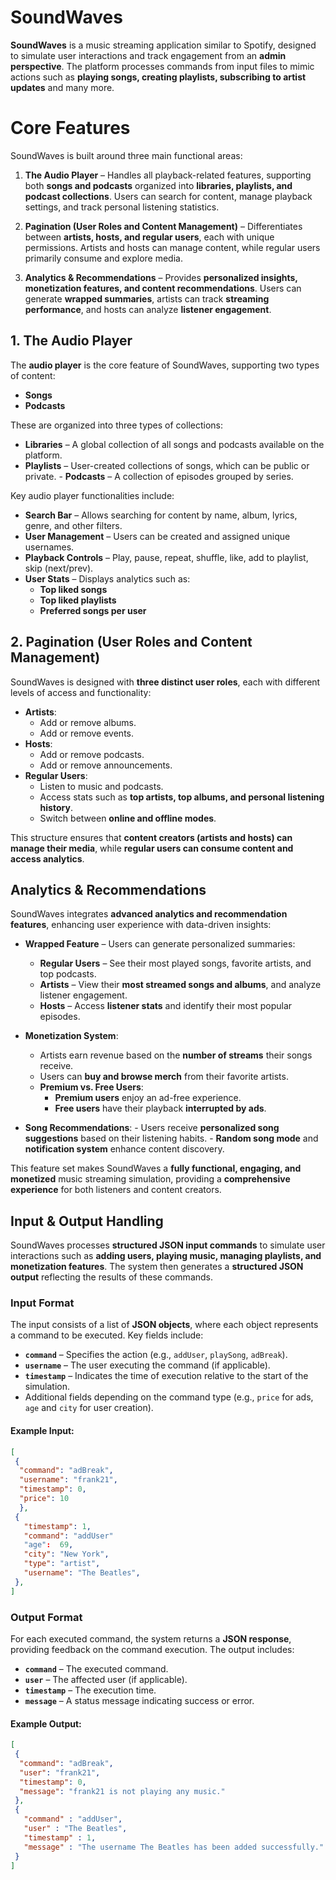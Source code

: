 # SoundWaves

**SoundWaves** is a music streaming application similar to Spotify, designed to simulate user interactions and track engagement from an **admin perspective**. The platform processes commands from input files to mimic actions such as **playing songs, creating playlists, subscribing to artist updates** and many more.


# Core Features
SoundWaves is built around three main functional areas: 

1. **The Audio Player** – Handles all playback-related features, supporting both **songs and podcasts** organized into **libraries, playlists, and podcast collections**. Users can search for content, manage playback settings, and track personal listening statistics. 

2. **Pagination (User Roles and Content Management)** – Differentiates between **artists, hosts, and regular users**, each with unique permissions. Artists and hosts can manage content, while regular users primarily consume and explore media. 

3. **Analytics & Recommendations** – Provides **personalized insights, monetization features, and content recommendations**. Users can generate **wrapped summaries**, artists can track **streaming performance**, and hosts can analyze **listener engagement**.

## 1. The Audio Player

The **audio player** is the core feature of SoundWaves, supporting two types of content:
 - **Songs** 
 - **Podcasts** 

These are organized into three types of collections: 
- **Libraries** – A global collection of all songs and podcasts available on the platform. 
-  **Playlists** – User-created collections of songs, which can be public or private. - **Podcasts** – A collection of episodes grouped by series. 

Key audio player functionalities include: 

- **Search Bar** – Allows searching for content by name, album, lyrics, genre, and other filters. 
-  **User Management** – Users can be created and assigned unique usernames. 
-  **Playback Controls** – Play, pause, repeat, shuffle, like, add to playlist, skip (next/prev). 
-  **User Stats** – Displays analytics such as: 
	-  **Top liked songs**  
	- **Top liked playlists** 
	-  **Preferred songs per user**

## 2. Pagination (User Roles and Content Management)

SoundWaves is designed with **three distinct user roles**, each with different levels of access and functionality:
- **Artists**:
	-  Add or remove albums. 
	-  Add or remove events. 
-  **Hosts**: 
	-  Add or remove podcasts. 
	-  Add or remove announcements. 
-  **Regular Users**: 
	-  Listen to music and podcasts. 
	-  Access stats such as **top artists, top albums, and personal listening history**. 
	-  Switch between **online and offline modes**.

This structure ensures that **content creators (artists and hosts) can manage their media**, while **regular users can consume content and access analytics**.

## Analytics & Recommendations

SoundWaves integrates **advanced analytics and recommendation features**, enhancing user experience with data-driven insights: 
- **Wrapped Feature** – Users can generate personalized summaries:
	 - **Regular Users** – See their most played songs, favorite artists, and top podcasts. 
	 -  **Artists** – View their **most streamed songs and albums**, and analyze listener engagement. 
	 -  **Hosts** – Access **listener stats** and identify their most popular episodes. 
	 
-  **Monetization System**: 
	-  Artists earn revenue based on the **number of streams** their songs receive. 			
	- Users can **buy and browse merch** from their favorite artists. 
	-  **Premium vs. Free Users**: 
		-  **Premium users** enjoy an ad-free experience. 
		-  **Free users** have their playback **interrupted by ads**. 

- **Song Recommendations**: 
		-  Users receive **personalized song suggestions** based on their listening habits. 
		- **Random song mode** and **notification system** enhance content discovery. 

This feature set makes SoundWaves a **fully functional, engaging, and monetized** music streaming simulation, providing a **comprehensive experience** for both listeners and content creators.

## Input & Output Handling

SoundWaves processes **structured JSON input commands** to simulate user interactions such as **adding users, playing music, managing playlists, and monetization features**. The system then generates a **structured JSON output** reflecting the results of these commands.

### Input Format
The input consists of a list of **JSON objects**, where each object represents a command to be executed. Key fields include: 
- **`command`** – Specifies the action (e.g., `addUser`, `playSong`, `adBreak`). 
-  **`username`** – The user executing the command (if applicable). 
-  **`timestamp`** – Indicates the time of execution relative to the start of the simulation. 
-  Additional fields depending on the command type (e.g., `price` for ads, `age` and `city` for user creation). 

#### **Example Input:** 
```json 
[
 {
  "command": "adBreak",
  "username": "frank21",
  "timestamp": 0,
  "price": 10 
  },
 { 
   "timestamp": 1, 
   "command": "addUser"
   "age":  69,
   "city": "New York",
   "type": "artist",
   "username": "The Beatles",
 },
]
```

### **Output Format**

 For each executed command, the system returns a **JSON response**, providing feedback on the command execution. The output includes: 
 - **`command`** – The executed command. 
 -  **`user`** – The affected user (if applicable). 
 -  **`timestamp`** – The execution time. 
 -  **`message`** – A status message indicating success or error. 

#### **Example Output:**
```json 
[
 {
  "command": "adBreak",
  "user": "frank21",
  "timestamp": 0,
  "message": "frank21 is not playing any music."
 },
 { 
   "command" : "addUser", 
   "user" : "The Beatles", 
   "timestamp" : 1, 
   "message" : "The username The Beatles has been added successfully."
 } 
]
```
